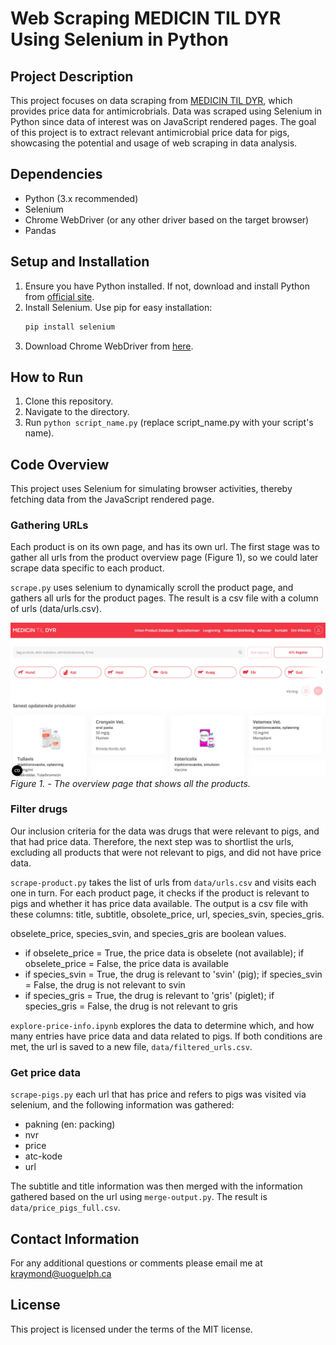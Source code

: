 # Web Scraping MEDICIN TIL DYR Using Selenium in Python

## Project Description
This project focuses on data scraping from [MEDICIN TIL DYR](https://medicintildyr.dk/), which provides price data for antimicrobrials. Data was scraped using Selenium in Python since data of interest was on JavaScript rendered pages. The goal of this project is to extract relevant antimicrobial price data for pigs, showcasing the potential and usage of web scraping in data analysis.

## Dependencies
* Python (3.x recommended)
* Selenium
* Chrome WebDriver (or any other driver based on the target browser)
* Pandas

## Setup and Installation
1. Ensure you have Python installed. If not, download and install Python from [official site](https://www.python.org/).
2. Install Selenium. Use pip for easy installation:
    ```bash
    pip install selenium
    ```
3. Download Chrome WebDriver from [here](https://sites.google.com/a/chromium.org/chromedriver/). 

## How to Run
1. Clone this repository.
2. Navigate to the directory.
3. Run `python script_name.py` (replace script_name.py with your script's name).

## Code Overview
This project uses Selenium for simulating browser activities, thereby fetching data from the JavaScript rendered page.

### Gathering URLs 

Each product is on its own page, and has its own url. The first stage was to gather all urls from the product overview page (Figure 1), so we could later scrape data specific to each product. 

`scrape.py` uses selenium to dynamically scroll the product page, and gathers all urls for the product pages. The result is a csv file with a column of urls (data/urls.csv).

![product-page](product-overview.jpg)
*Figure 1. - The overview page that shows all the products.*


### Filter drugs 

Our inclusion criteria for the data was drugs that were relevant to pigs, and that had price data. Therefore, the next step was to shortlist the urls, excluding all products that were not relevant to pigs, and did not have price data.

`scrape-product.py` takes the list of urls from `data/urls.csv` and visits each one in turn. For each product page, it checks if the product is relevant to pigs and whether it has price data available. The output is a csv file with these columns: title, subtitle, obsolete_price, url, species_svin, species_gris. 

obselete_price, species_svin, and species_gris are boolean values. 
* if obselete_price = True, the price data is obselete (not available); if obselete_price = False, the price data is available
* if species_svin = True, the drug is relevant to 'svin' (pig); if species_svin = False, the drug is not relevant to svin
* if species_gris = True, the drug is relevant to 'gris' (piglet); if species_gris = False, the drug is not relevant to gris

`explore-price-info.ipynb` explores the data to determine which, and how many entries have price data and data related to pigs. If both conditions are met, the url is saved to a new file, `data/filtered_urls.csv`.

### Get price data 

`scrape-pigs.py` each url that has price and refers to pigs was visited via selenium, and the following information was gathered: 

* pakning (en: packing)  
* nvr 
* price 
* atc-kode
* url

The subtitle and title information was then merged with the information gathered based on the url using `merge-output.py`. The result is `data/price_pigs_full.csv`. 

## Contact Information

For any additional questions or comments please email me at kraymond@uoguelph.ca 

## License 
This project is licensed under the terms of the MIT license.


